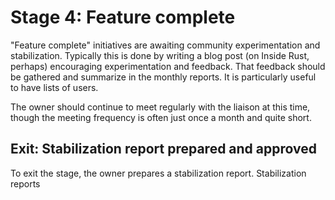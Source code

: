 # Stage 4: Feature complete

"Feature complete" initiatives are awaiting community experimentation and stabilization. Typically this is done by writing a blog post (on Inside Rust, perhaps) encouraging experimentation and feedback. That feedback should be gathered and summarize in the monthly reports. It is particularly useful to have lists of users.

The owner should continue to meet regularly with the liaison at this time, though the meeting frequency is often just once a month and quite short.

## Exit: Stabilization report prepared and approved

To exit the stage, the owner prepares a stabilization report. Stabilization reports
